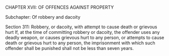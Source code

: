 CHAPTER XVII: OF OFFENCES AGAINST PROPERTY

Subchapter: Of robbery and dacoity

Section 311: Robbery, or dacoity, with attempt to cause death or grievous hurt
If, at the time of committing robbery or dacoity, the offender uses any deadly weapon, or causes grievous hurt to any person, or attempts to cause death or grievous hurt to any person, the imprisonment with which such offender shall be punished shall not be less than seven years.

